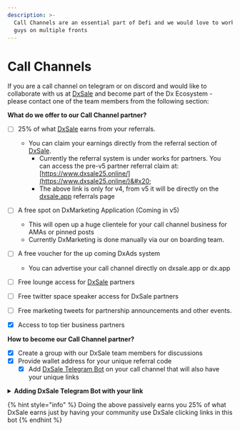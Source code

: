 ```yaml
---
description: >-
  Call Channels are an essential part of Defi and we would love to work with you
  guys on multiple fronts
---
```


# Call Channels

If you are a call channel on telegram or on discord and would like to collaborate with us at [DxSale](https://dx.app/?ref=raphaeldx\&chain=BNB) and become part of the Dx Ecosystem - please contact one of the team members from the following section:



**What do we offer to our Call Channel partner?**

* [ ] 25% of what [DxSale](https://dx.app/?ref=raphaeldx\&chain=BNB) earns from your referrals.
  * You can claim your earnings directly from the referral section of [DxSale](https://dx.app/?ref=raphaeldx\&chain=BNB).
    * Currently the referral system is under works for partners. You can access the pre-v5 partner referral claim at: [https://www.dxsale25.online/](https://www.dxsale25.online/)&#x20;
    * The above link is only for v4, from v5 it will be directly on the [dxsale.app](https://dx.app/?ref=raphaeldx\&chain=BNB) referrals page
* [ ] A free spot on DxMarketing Application (Coming in v5)
  * This will open up a huge clientele for your call channel business for AMAs or pinned posts
  * Currently DxMarketing is done manually via our on boarding team.
* [ ] A free voucher for the up coming DxAds system
  * You can advertise your call channel directly on dxsale.app or dx.app
* [ ] Free lounge access for [DxSale](https://dx.app/?ref=raphaeldx\&chain=BNB) partners
* [ ] Free twitter space speaker access for DxSale partners
* [ ] Free marketing tweets for partnership announcements and other events.
* [x] Access to top tier business partners



**How to become our Call Channel partner?**

* [x] Create a group with our DxSale team members for discussions
* [x] Provide wallet address for your unique referral code
  * [x] Add [DxSale Telegram Bot](https://t.me/DXTelegrambot) on your call channel that will also have your unique links

<details>

<summary><strong>Adding DxSale Telegram Bot with your link</strong></summary>

**Step 1**

Add the [@dxtelegrambot](https://t.me/DXTelegrambot) on your members list

![](<../../.gitbook/assets/image (1) (1).png>)



**Step 2**

Add the bot onto your administration list.

![](<../../.gitbook/assets/image (2).png>)![](<../../.gitbook/assets/image (3).png>)![](<../../.gitbook/assets/image (4).png>)



**Step 3**

On the group chat, write " /start " without the quotations as follows and hit Enter.

![](<../../.gitbook/assets/image (5).png>)

Click "Register" , followed by "Use Telegram username"

![](<../../.gitbook/assets/image (7).png>)

\
**Step 4**\
Once registered, you can now Subscribe to each of the updates. It's best to subscribe to each of them and add your own unique referral code to each of the subscriptions.

![](<../../.gitbook/assets/image (8).png>)



**Step 5**

Activate and update link. For example, for the Liquidity Lock - you want to add your own code with the liquidity lock page as follows:

![](<../../.gitbook/assets/image (9).png>)



<mark style="color:orange;">Notice how the link that is shown in the example looks like:</mark> \ <mark style="color:orange;">https://dx.app/</mark>dxlocktoken<mark style="color:orange;">?ref=</mark>launch<mark style="color:orange;">\&chain=BNB</mark>\
\ <mark style="color:orange;">You want to Activate each of the subscriptions and add custom link to each with your own referral code. In this case</mark> "launch" <mark style="color:orange;">is the referral code used in the example.</mark>&#x20;

<mark style="color:orange;">To get your own code, speak to a DxSale staff.</mark>\
\
For full list of url's please see below. Please change ref=launch to your own code ref=\_\_\_\_\_\_\_

https://dx.app/?ref=raphaeldx\&chain=BNB

https://dx.app/dxlocktoken?ref=raphaeldx\&chain=BNB

https://dx.app/dxlocklp?ref=raphaeldx\&chain=BNB

https://dx.app/dxmint?ref=raphaeldx\&chain=BNB

https://dx.app/presalecreate?ref=raphaeldx\&chain=BNB

https://dx.app/faircreate?ref=raphaeldx\&chain=BNB

https://dx.app/overflowcreate?ref=raphaeldx\&chain=BNB\


</details>

{% hint style="info" %}
Doing the above passively earns you 25% of what DxSale earns just by having your community use DxSale clicking links in this bot
{% endhint %}


